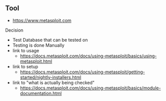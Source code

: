 ## Tool
- https://www.metasploit.com

Decision
  - Test Database that can be tested on
  - Testing is done Manually
  - link to usage
    - https://docs.metasploit.com/docs/using-metasploit/basics/using-metasploit.html
  - link to setup
    - https://docs.metasploit.com/docs/using-metasploit/getting-started/nightly-installers.html
  - link to "what is actually being checked"
    - https://docs.metasploit.com/docs/using-metasploit/basics/module-documentation.html

